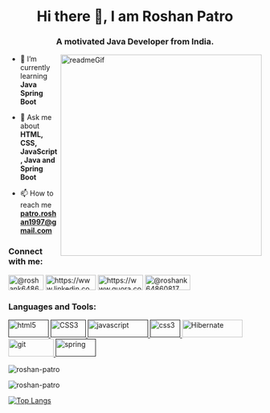 <h1 align="center">Hi there 👋, I am Roshan Patro</h1>
<h3 align="center">A motivated Java Developer from India.</h3>

<img align="right" alt="readmeGif" width="400" src="https://qph.cf2.quoracdn.net/main-qimg-82b7314fe96c4a2d8f3088207a4afd8d">

<!-- <p align="left"> <img src="https://komarev.com/ghpvc/?username=roshan-patro&label=Profile%20views&color=0e75b6&style=flat" alt="roshan-patro" /> </p> -->


- 🌱 I’m currently learning **Java Spring Boot**

- 💬 Ask me about **HTML, CSS, JavaScript, Java and Spring Boot**

- 📫 How to reach me **patro.roshan1997@gmail.com**

<h3 align="left">Connect with me:</h3>
<p align="left">
<a href="mailto:patro.roshan1997@gmail.com" target="blank"><img align="center" src="https://img.shields.io/badge/Gmail-D14836?style=for-the-badge&logo=gmail&logoColor=white" alt="@roshank64860817" height="30" width="70" /></a>
<a href="https://www.linkedin.com/in/t-roshan-kumar-patro/" target="blank"><img align="center" src="https://img.shields.io/badge/LinkedIn-0077B5?style=for-the-badge&logo=linkedin&logoColor=white" alt="https://www.linkedin.com/in/t-roshan-kumar-patro/" height="30" width="100" /></a>
<a href="https://www.quora.com/profile/T-Roshan-Kumar-Patro" target="blank"><img align="center" src="https://img.shields.io/badge/Quora-%23B92B27.svg?&style=for-the-badge&logo=Quora&logoColor=white" alt="https://www.quora.com/profile/T-Roshan-Kumar-Patro" height="30" width="90" /></a>
<a href="https://twitter.com/@roshank64860817" target="blank"><img align="center" src="https://img.shields.io/badge/Twitter-1DA1F2?style=for-the-badge&logo=twitter&logoColor=white" alt="@roshank64860817" height="30" width="90" /></a>
</p>

<h3 align="left">Languages and Tools:</h3>
<p align="left"> 
<a href="" target="_blank" rel="noreferrer"> <img src="https://img.shields.io/badge/HTML5-E34F26?style=for-the-badge&logo=html5&logoColor=white" alt="html5" width="80" height="35"/> </a> 
<a href="" target="_blank" rel="noreferrer"> <img src="https://img.shields.io/badge/CSS3-1572B6?style=for-the-badge&logo=css3&logoColor=white" alt="CSS3" width="70" height="35"/> </a> 
<a href="" target="_blank" rel="noreferrer"> <img src="https://img.shields.io/badge/JavaScript-323330?style=for-the-badge&logo=javascript&logoColor=F7DF1E" alt="javascript" width="120" height="35"/> </a> </a>
<a href="" target="_blank" rel="noreferrer"> <img src="https://img.shields.io/badge/Java-ED8B00?style=for-the-badge&logo=java&logoColor=white" alt="css3" width="60" height="35"/> </a> 
<a href="https://www.mysql.com/" target="_blank" rel="noreferrer"> <img src="https://img.shields.io/badge/Hibernate-59666C?style=for-the-badge&logo=Hibernate&logoColor=white" alt="Hibernate" width="120" height="35"/> </a> 
<a href="https://git-scm.com/" target="_blank" rel="noreferrer"> <img src="https://img.shields.io/badge/Spring-6DB33F?style=for-the-badge&logo=spring&logoColor=white" alt="git" width="90" height="35"/> </a>  
<a href="" target="_blank" rel="noreferrer"> <img src="https://img.shields.io/badge/MySQL-005C84?style=for-the-badge&logo=mysql&logoColor=white" alt="spring" width="80" height="35"/> </a></p>

<p><img align="center" src="https://github-readme-streak-stats.herokuapp.com/?user=roshan-patro&theme=dark" alt="roshan-patro" /></p>
<p><img align="center" src="https://github-readme-stats.vercel.app/api?username=Roshan-Patro&show_icons=true&count_private=true&theme=merko" alt="roshan-patro"/></p>

[![Top Langs](https://github-readme-stats.vercel.app/api/top-langs/?username=Roshan-Patro&theme=dark)](https://github.com/Roshan-Patro/github-readme-stats)

<!-- [![Roshan's github activity graph](https://activity-graph.herokuapp.com/graph?username=Roshan-Patro&theme=react-dark)](https://github.com/roshan-patro/github-readme-activity-graph) -->

<!-- https://starchart.cc/roshan-patro/{repo}.svg -->
